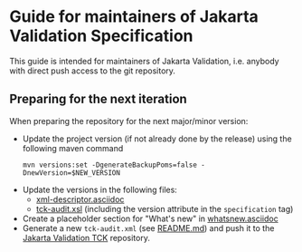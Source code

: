# Guide for maintainers of Jakarta Validation Specification

This guide is intended for maintainers of Jakarta Validation,
i.e. anybody with direct push access to the git repository.

## Preparing for the next iteration

When preparing the repository for the next major/minor version:

* Update the project version (if not already done by the release) using the following maven command
    ```
    mvn versions:set -DgenerateBackupPoms=false -DnewVersion=$NEW_VERSION
    ```
* Update the versions in the following files: 
  * [xml-descriptor.asciidoc](sources/xml-descriptor.asciidoc)
  * [tck-audit.xsl](tck-audit.xsl) (including the version attribute in the `specification` tag)
* Create a placeholder section for "What's new" in [whatsnew.asciidoc](sources/whatsnew.asciidoc)
* Generate a new `tck-audit.xml` (see [README.md](README.md)) and push it to the [Jakarta Validation TCK](https://github.com/jakartaee/validation-tck) repository.
